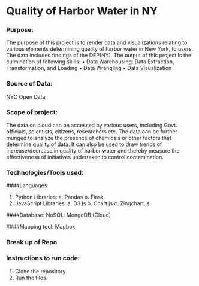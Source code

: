 # Quality of Harbor Water in NY

 
### Purpose:
The purpose of this project is to render data and visualizations relating to various elements determining quality of harbor water in New York, to users. The data includes findings of the DEP(NY). The output of this project is the culmination of following skills:
•	Data Warehousing: Data Extraction, Transformation, and Loading
•	Data Wrangling 
•	Data Visualization

### Source of Data:
NYC Open Data 

### Scope of project: 
The data on cloud can be accessed by various users, including Govt. officials, scientists, citizens, researchers etc.
The data can be further munged to analyze the presence of chemicals or other factors that determine quality of data. 
It can also be used to draw trends of increase/decrease in quality of harbor water and thereby measure the effectiveness of 
initiatives undertaken to control contamination.

### Technologies/Tools used: 
               
####Languages
1.	Python
        Libraries:
                  a.	Pandas
                  b.	Flask
2.	JavaScript
        Libraries:
                  a.	D3.js
                  b.	Chart.js
                  c.	Zingchart.js

####Database:
NoSQL: MongoDB (Cloud)

####Mapping tool:
Mapbox

### Break up of Repo 

### Instructions to run code:
1. Clone the repository.
2. Run the files. 

